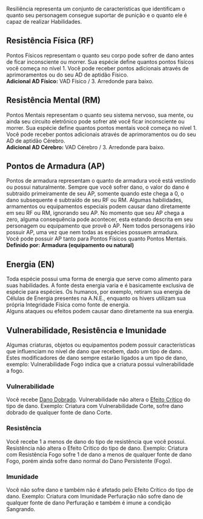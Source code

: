 Resiliência representa um conjunto de características que identificam o quanto seu personagem consegue suportar de punição e o quanto ele é capaz de realizar Habilidades.

## Resistência Física (RF)
Pontos Físicos representam o quanto seu corpo pode sofrer de dano antes de ficar inconsciente ou morrer. Sua espécie define quantos pontos físicos você começa no nível 1. Você pode receber pontos adicionais através de aprimoramentos ou do seu AD de aptidão Físico.  
**Adicional AD Físico:** VAD Físico / 3. Arredonde para baixo.

## Resistência Mental (RM)
Pontos Mentais representam o quanto seu sistema nervoso, sua mente, ou ainda seu circuito eletrônico pode sofrer até você ficar inconsciente ou morrer. Sua espécie define quantos pontos mentais você começa no nível 1. Você pode receber pontos adicionais através de aprimoramentos ou do seu AD de aptidão Cérebro.  
**Adicional AD Cérebro:** VAD Cérebro / 3. Arredonde para baixo.

## Pontos de Armadura (AP)
Pontos de armadura representam o quanto de armadura você está vestindo ou possui naturalmente. Sempre que você sofrer dano, o valor do dano é subtraído primeiramente de seu AP, somente quando este chega a 0, o dano subsequente é subtraído de seu RF ou RM. Algumas habilidades, armamentos ou equipamentos especiais podem causar dano diretamente em seu RF ou RM, ignorando seu AP.
No momento que seu AP chega a zero, alguma consequência pode acontecer, esta estando descrita em seu personagem ou equipamento que provê o AP. Nem todos personagens irão possuir AP, uma vez que nem todas as espécies possuem armadura.  
Você pode possuir AP tanto para Pontos Físicos quanto Pontos Mentais.  
**Definido por: Armadura (equipamento ou natural)**

## Energia (EN)
Toda espécie possui uma forma de energia que serve como alimento para suas habilidades. A fonte desta energia varia e é basicamente exclusiva de espécie para espécies. Os humanos, por exemplo, retiram sua energia de Células de Energia presentes na A.N.E., enquanto os hivers utilizam sua própria Integridade Física como fonte de energia.  
Alguns ataques ou efeitos podem causar dano diretamente na sua energia.

## Vulnerabilidade, Resistência e Imunidade
Algumas criaturas, objetos ou equipamentos podem possuir características que influenciam no nível de dano que recebem, dado um tipo de dano. Estes modificadores de dano sempre estarão ligados a um tipo de dano, exemplo: Vulnerabilidade Fogo indica que a criatura possui vulnerabilidade a fogo.

### Vulnerabilidade
Você recebe [Dano Dobrado](../rules/play/damage.md#dano-dobrado). Vulnerabilidade não altera o [Efeito Crítico](../rules/play/damage.md#tipos-de-dano) do tipo de dano. 
Exemplo: Criatura com Vulnerabilidade Corte, sofre dano dobrado de qualquer fonte de dano Corte.

### Resistência
Você recebe 1 a menos de dano do tipo de resistência que você possui. Resistência não altera o Efeito Crítico do tipo de dano. 
Exemplo: Criatura com Resistência Fogo sofre 1 de dano a menos de qualquer fonte de dano Fogo, porém ainda sofre dano normal do Dano Persistente (Fogo).

### Imunidade
Você não sofre dano e também não é afetado pelo Efeito Crítico do tipo de dano.
Exemplo: Criatura com Imunidade Perfuração não sofre dano de qualquer fonte de dano Perfuração e também é imune a condição Sangrando.